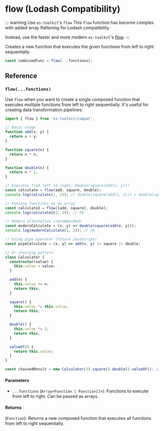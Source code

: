 # flow (Lodash Compatibility)

::: warning Use `es-toolkit`'s `flow`
This `flow` function has become complex with added array flattening for Lodash compatibility.

Instead, use the faster and more modern `es-toolkit`'s [flow](../../function/flow.md).
:::

Creates a new function that executes the given functions from left to right sequentially.

```typescript
const combinedFunc = flow(...functions);
```

## Reference

### `flow(...functions)`

Use `flow` when you want to create a single composed function that executes multiple functions from left to right sequentially. It's useful for creating data transformation pipelines.

```typescript
import { flow } from 'es-toolkit/compat';

// Basic usage
function add(x, y) {
  return x + y;
}

function square(n) {
  return n * n;
}

function double(n) {
  return n * 2;
}

// Executes from left to right: double(square(add(x, y)))
const calculate = flow(add, square, double);
console.log(calculate(1, 2)); // double(square(add(1, 2))) = double(square(3)) = double(9) = 18

// Passing functions as an array
const calculate2 = flow([add, square], double);
console.log(calculate2(2, 3)); // 50

// Modern alternative (recommended)
const modernCalculate = (x, y) => double(square(add(x, y)));
console.log(modernCalculate(1, 2)); // 18

// Using pipe operator (future JavaScript)
const pipeCalculate = (x, y) => add(x, y) |> square |> double;

// Or chaining pattern
class Calculator {
  constructor(value) {
    this.value = value;
  }

  add(n) {
    this.value += n;
    return this;
  }

  square() {
    this.value *= this.value;
    return this;
  }

  double() {
    this.value *= 2;
    return this;
  }

  valueOf() {
    return this.value;
  }
}

const chainedResult = new Calculator(3).square().double().valueOf(); // 18
```

#### Parameters

- `...functions` (`Array<Function | Function[]>`): Functions to execute from left to right. Can be passed as arrays.

#### Returns

(`Function`): Returns a new composed function that executes all functions from left to right sequentially.
